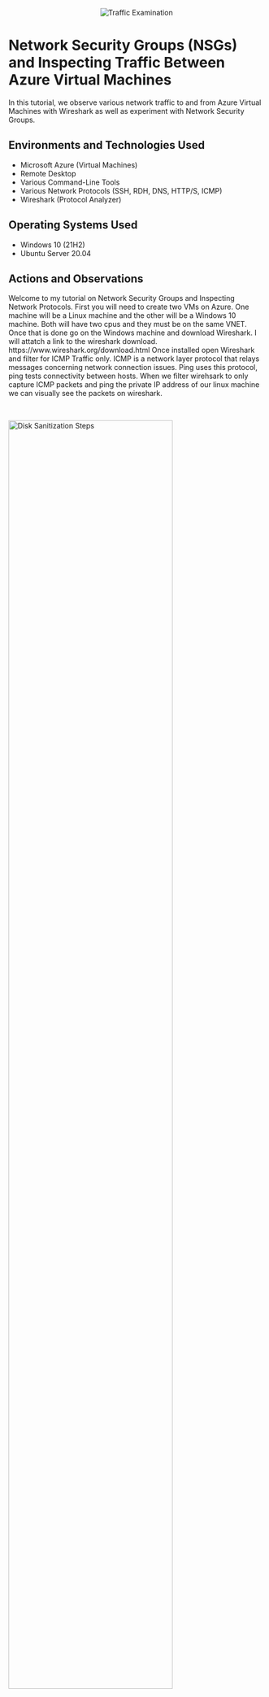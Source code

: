 <p align="center">
<img src="https://i.imgur.com/Ua7udoS.png" alt="Traffic Examination"/>
</p>

<h1>Network Security Groups (NSGs) and Inspecting Traffic Between Azure Virtual Machines</h1>
In this tutorial, we observe various network traffic to and from Azure Virtual Machines with Wireshark as well as experiment with Network Security Groups. <br />


<h2>Environments and Technologies Used</h2>

- Microsoft Azure (Virtual Machines)
- Remote Desktop
- Various Command-Line Tools
- Various Network Protocols (SSH, RDH, DNS, HTTP/S, ICMP)
- Wireshark (Protocol Analyzer)

<h2>Operating Systems Used </h2>

- Windows 10 (21H2)
- Ubuntu Server 20.04

<h2>Actions and Observations</h2>

<p>
Welcome to my tutorial on Network Security Groups and Inspecting Network Protocols. First you will need to create two VMs on Azure. One machine will be a Linux machine and the other will be a Windows 10 machine. Both will have two cpus and they must be on the same VNET. Once that is done go on the Windows machine and download Wireshark. I will attatch a link to the wireshark download. https://www.wireshark.org/download.html Once installed open Wireshark and filter for ICMP Traffic only. ICMP is a network layer protocol that relays messages concerning network connection issues. Ping uses this protocol, ping tests connectivity between hosts. When we filter wirehsark to only capture ICMP packets and ping the private IP address of our linux machine we can visually see the packets on wireshark. 
</p>
<br />

<p>
<img src="https://i.imgur.com/IIUShxp.png" height="80%" width="80%" alt="Disk Sanitization Steps"/>
</p>
<p>
In the image, we can inspect each individual packet and see the actual data that is being sent in each ping.
</p>
<br />

<p>
<img src="https://i.imgur.com/5vXO75R.png" height="80%" width="80%" alt="Disk Sanitization Steps"/><br />
<img src="https://i.imgur.com/Asl80tN.png" height="80%" width="80%" alt="Disk Sanitization Steps"/><br />
</p>
<p>
Use the ping -t command to ping the Linux computer continuously. While the Windows computer is pinging the Linux machine, we will go to the Linux machine and prevent inbound ICMP traffic on its firewall. This will keep pinging the machine until we decide to halt it. When we do that, the Linux computer will no longer send us repeat responses. On the Linux computer, a new Network Security Group will be created and configured to prevent ICMP. By enabling ICMP on the Linux Network Security Groups tab in Azure, we can enable the traffic. 
</p>
<br />

<p>
<img src="https://i.imgur.com/zteR41r.png" height="80%" width="80%" alt="Disk Sanitization Steps"/><br />
</p>
<p>
Next, we'll SSH into the Linux server from our Windows computer. SSH only provides access to the machine's command line; it lacks a GUI. Wireshark's filter will be configured to only depict and record SSH messages.
</p>
<br />

<p>
<img src="https://i.imgur.com/vU8fpQf.png" height="80%" width="80%" alt="Disk Sanitization Steps"/><br />
</p>
<p>
Wireshark will now be used to check for DHCP. The Dynamic Host Configuration Protocol (DHCP) uses port 67 and 68 to assign IP addresses. We will use the command "ipconfig /renew" to obtain a new IP address and DHCP data will be captured by wireshark once we have entered the instruction.
</p>
<br />

<p>
<img src="https://i.imgur.com/VMcwmsO.png" height="80%" width="80%" alt="Disk Sanitization Steps"/><br />
</p>
<p>
Wireshark will be configured to filter DNS traffic. By entering the command "nslookup www.google.com," which basically queries our DNS server for Google's IP address, we will start DNS traffic.
</p>
<br />

<p>
<img src="https://i.imgur.com/VxXGv6X.png" height="80%" width="80%" alt="Disk Sanitization Steps"/><br />
</p>
<p>
Lastly, we'll use tcp.port==3389 to filter RDP traffic and you will observe there is a continuous flow of traffic due to the fact that we are utilizing RDP to connect to our virtual machine. 
</p>
